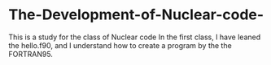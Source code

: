 # The-Development-of-Nuclear-code-
This is a study for the class of Nuclear code
In the first class, I have leaned the hello.f90, and I understand how to create a program by the the FORTRAN95.
